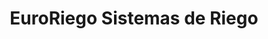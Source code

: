 ---
title: "EuroRiego Sistemas de Riego"
url: /colima/euroriego-sistemas-de-riego/
shop: agraria
---